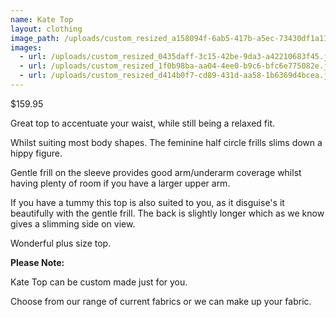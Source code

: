 ```yaml
---
name: Kate Top
layout: clothing
image_path: /uploads/custom_resized_a158094f-6ab5-417b-a5ec-73430df1a11e.jpg
images:
  - url: /uploads/custom_resized_0435daff-3c15-42be-9da3-a42210683f45.jpg
  - url: /uploads/custom_resized_1f0b98ba-aa04-4ee0-b9c6-bfc6e775082e.jpg
  - url: /uploads/custom_resized_d414b0f7-cd89-431d-aa58-1b6369d4bcea.jpg
---
```

$159.95

Great top to accentuate your waist, while still being a relaxed fit.

Whilst suiting most body shapes. The feminine half circle frills slims down a hippy figure.

Gentle frill on the sleeve provides good arm/underarm coverage whilst having plenty of room if you have a larger upper arm.

If you have a tummy this top is also suited to you, as it disguise's it beautifully with the gentle frill. The back is slightly longer which as we know gives a slimming side on view.

Wonderful plus size top.



**Please Note:**

Kate Top can be custom made just for you.

Choose from our range of current fabrics or we can make up your fabric.
